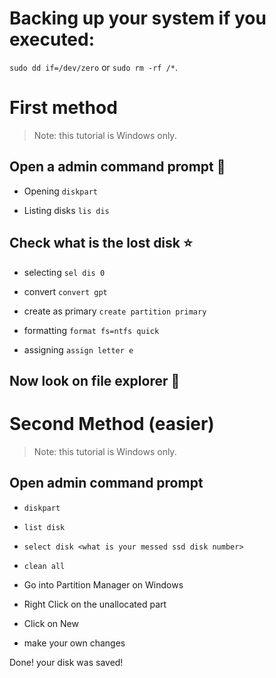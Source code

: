 # Backing up your system if you executed: 
`sudo dd if=/dev/zero` or `sudo rm -rf /*`.

# First method
> Note: this tutorial is Windows only.

## Open a admin command prompt 🎈

- Opening `diskpart`

- Listing disks `lis dis`

## Check what is the lost disk ⭐

- selecting `sel dis 0`

- convert `convert gpt`

- create as primary `create partition primary`

- formatting `format fs=ntfs quick`

- assigning `assign letter e`

## Now look on file explorer 🎉

# Second Method (easier)
> Note: this tutorial is Windows only.

## Open admin command prompt
- `diskpart`
- `list disk`
- `select disk <what is your messed ssd disk number>`
- `clean all`

- Go into Partition Manager on Windows
- Right Click on the unallocated part
- Click on New
- make your own changes

Done! your disk was saved!
